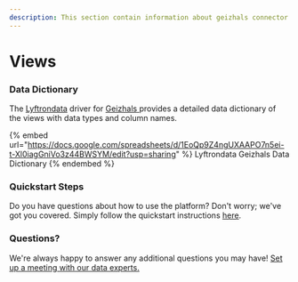 ```yaml
---
description: This section contain information about geizhals connector views information
---
```


# Views

### Data Dictionary

The [Lyftrondata](https://www.lyftrondata.com/) driver for [Geizhals](https://www.lyftrondata.com/integration/Geizhals/)[ ](https://www.lyftrondata.com/integration/geizhals/)provides a detailed data dictionary of the views with data types and column names.

{% embed url="https://docs.google.com/spreadsheets/d/1EoQp9Z4ngUXAAPO7n5ei-t-Xl0iagGniVo3z44BWSYM/edit?usp=sharing" %}
Lyftrondata Geizhals Data Dictionary
{% endembed %}

### Quickstart Steps

Do you have questions about how to use the platform? Don't worry; we've got you covered. Simply follow the quickstart instructions [here](../../../../quickstart-steps.md).

### Questions? <a href="#questions" id="questions"></a>

We're always happy to answer any additional questions you may have! [Set up a meeting with our data experts.](https://www.lyftrondata.com/book-a-meeting/)


